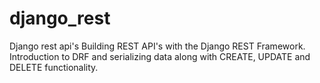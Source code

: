 # django_rest
Django rest api's
Building REST API's with the Django REST Framework. Introduction to DRF and serializing data along with CREATE, UPDATE and DELETE functionality.
